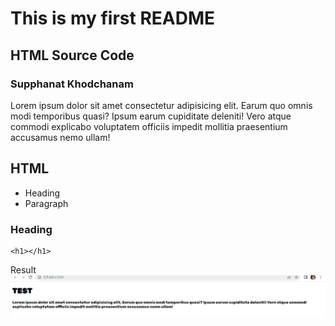 # This is my first README 
## HTML Source Code
### Supphanat Khodchanam

Lorem ipsum dolor sit amet consectetur adipisicing elit. Earum quo omnis modi temporibus quasi? Ipsum earum cupiditate deleniti! Vero atque commodi explicabo voluptatem officiis impedit mollitia praesentium accusamus nemo ullam!

## HTML
- Heading
- Paragraph
  
### Heading
```
<h1></h1>
```

Result
!['roadmap'](image/Screenshot%202022-12-14%20132407.png)



